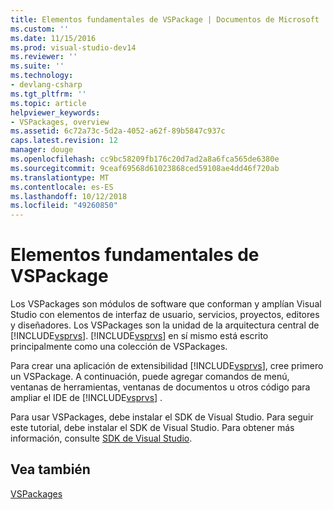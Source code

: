 ```yaml
---
title: Elementos fundamentales de VSPackage | Documentos de Microsoft
ms.custom: ''
ms.date: 11/15/2016
ms.prod: visual-studio-dev14
ms.reviewer: ''
ms.suite: ''
ms.technology:
- devlang-csharp
ms.tgt_pltfrm: ''
ms.topic: article
helpviewer_keywords:
- VSPackages, overview
ms.assetid: 6c72a73c-5d2a-4052-a62f-89b5847c937c
caps.latest.revision: 12
manager: douge
ms.openlocfilehash: cc9bc58209fb176c20d7ad2a8a6fca565de6380e
ms.sourcegitcommit: 9ceaf69568d61023868ced59108ae4dd46f720ab
ms.translationtype: MT
ms.contentlocale: es-ES
ms.lasthandoff: 10/12/2018
ms.locfileid: "49260850"
---
```

# <a name="vspackage-essentials"></a>Elementos fundamentales de VSPackage
Los VSPackages son módulos de software que conforman y amplían Visual Studio con elementos de interfaz de usuario, servicios, proyectos, editores y diseñadores. Los VSPackages son la unidad de la arquitectura central de [!INCLUDE[vsprvs](../includes/vsprvs-md.md)]. [!INCLUDE[vsprvs](../includes/vsprvs-md.md)] en sí mismo está escrito principalmente como una colección de VSPackages.  
  
 Para crear una aplicación de extensibilidad [!INCLUDE[vsprvs](../includes/vsprvs-md.md)], cree primero un VSPackage. A continuación, puede agregar comandos de menú, ventanas de herramientas, ventanas de documentos u otros código para ampliar el IDE de [!INCLUDE[vsprvs](../includes/vsprvs-md.md)] .  
  
 Para usar VSPackages, debe instalar el SDK de Visual Studio. Para seguir este tutorial, debe instalar el SDK de Visual Studio. Para obtener más información, consulte [SDK de Visual Studio](../extensibility/visual-studio-sdk.md).  
  
## <a name="see-also"></a>Vea también  
 [VSPackages](../extensibility/internals/vspackages.md)